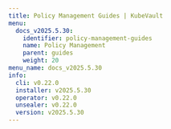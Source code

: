 ```yaml
---
title: Policy Management Guides | KubeVault
menu:
  docs_v2025.5.30:
    identifier: policy-management-guides
    name: Policy Management
    parent: guides
    weight: 20
menu_name: docs_v2025.5.30
info:
  cli: v0.22.0
  installer: v2025.5.30
  operator: v0.22.0
  unsealer: v0.22.0
  version: v2025.5.30
---
```


